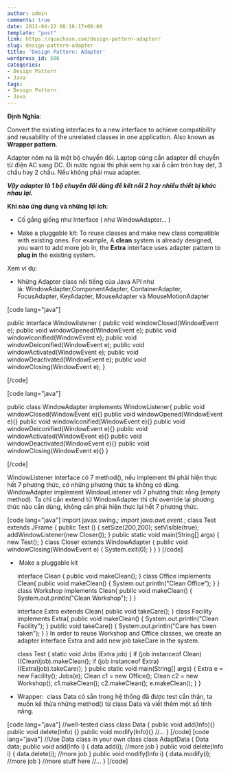 ```yaml
---
author: admin
comments: true
date: 2011-04-22 08:16:17+00:00
template: "post"
link: https://quachson.com/design-pattern-adapter/
slug: design-pattern-adapter
title: 'Design Pattern: Adapter'
wordpress_id: 506
categories:
- Design Pattern
- Java
tags:
- Design Pattern
- Java
---
```


**Định Nghĩa**:

Convert the existing interfaces to a new interface to achieve compatibility and reusability of the unrelated classes in one application. Also known as **Wrapper pattern**.

Adapter nôm na là một bộ chuyển đối. Laptop cũng cần adapter để chuyển từ điện AC sang DC. Đi nước ngoài thì phải xem họ xài ổ cắm tròn hay dẹt, 3 chấu hay 2 chấu. Nếu không phải mua adapter.

_**Vậy adapter là 1 bộ chuyển đổi dùng để kết nối 2 hay nhiều thiết bị khác nhau lại.**_

**Khi nào ứng dụng và những lợi ích**:

- Cố gắng giống như Interface ( như WindowAdapter... )

- Make a pluggable kit: To reuse classes and make new class compatible with existing ones. For example, A **clean** system is already designed, you want to add more job in, the **Extra** interface uses adapter pattern to **plug in** the existing system.

Xem ví dụ:

- Những Adapter class nổi tiếng của Java API như là: WindowAdapter,ComponentAdapter, ContainerAdapter, FocusAdapter, KeyAdapter, MouseAdapter và MouseMotionAdapter

[code lang="java"]

public interface Windowlistener {
     public void windowClosed(WindowEvent e);
     public void windowOpened(WindowEvent e);
     public void windowIconified(WindowEvent e);
     public void windowDeiconified(WindowEvent e);
     public void windowActivated(WindowEvent e);
     public void windowDeactivated(WindowEvent e);
     public void windowClosing(WindowEvent e);
}

[/code]

[code lang="java"]

public class WindowAdapter implements WindowListener{
     public void windowClosed(WindowEvent e){}
     public void windowOpened(WindowEvent e){}
     public void windowIconified(WindowEvent e){}
     public void windowDeiconified(WindowEvent e){}
     public void windowActivated(WindowEvent e){}
     public void windowDeactivated(WindowEvent e){}
     public void windowClosing(WindowEvent e){}
}

[/code]

WindowListener interface có 7 method(), nếu implement thì phải hiện thực hết 7 phương thức, có những phương thức ta không có dùng. WindowAdapter implement WindowListener với 7 phương thức rỗng (empty method). Ta chỉ cần extend từ WindowAdapter thì chỉ override lại phương thức nào cần dùng, không cần phải hiện thực lại hết 7 phương thức.

[code lang="java"]
import javax.swing.*;
import java.awt.event.*;
class Test extends JFrame {
    public Test () {
        setSize(200,200);
        setVisible(true);
        addWindowListener(new Closer());
    }
    public static void main(String[] args) {
        new Test();
    }
    class Closer extends WindowAdapter {
        public void windowClosing(WindowEvent e) {
            System.exit(0);
        }
    }
}
[/code]

-  Make a pluggable kit

    
    interface Clean {
        public void makeClean();
    }
    class Office implements Clean{
        public void makeClean() {
            System.out.println("Clean Office");
        }
    }
    class Workshop implements Clean{
        public void makeClean() {
            System.out.println("Clean Workshop");
        }
    }
    
    interface Extra extends Clean{
        public void takeCare();
    }
    class Facility implements Extra{
        public void makeClean() {
            System.out.println("Clean Facility");
        }
        public void takeCare() {
            System.out.println("Care has been taken");
        }
    }
    In order to reuse Workshop and Office classes,
    we create an adapter interface Extra and
    add new job takeCare in the system.
    
    class Test {
       static void Jobs (Extra job) {
           if (job instanceof Clean)
               ((Clean)job).makeClean();
           if (job instanceof Extra)
               ((Extra)job).takeCare();
       }
       public static void main(String[] args) {
           Extra e = new Facility();
           Jobs(e);
           Clean c1 = new Office();
           Clean c2 = new Workshop();
           c1.makeClean();
           c2.makeClean();
           e.makeClean();
       }
    }


- Wrapper:  class Data có sẵn trong hệ thống đã được test cẩn thận, ta muốn kế thừa những method() từ class Data và viết thêm một số tính năng.

[code lang="java"]
//well-tested class
class Data {
   public void add(Info){}
   public void delete(Info) {}
   public void modify(Info){}
   //...
}
[/code]
[code lang="java"]
//Use Data class in your own class
class AdaptData {
   Data data;
   public void add(Info i) {
       data.add(i);
       //more job
   }
   public void delete(Info i) {
      data.delete(i);
      //more job
   }
   public void modify(Info i) {
      data.modify(i);
      //more job
   }
   //more stuff here
   //...
}
[/code]
